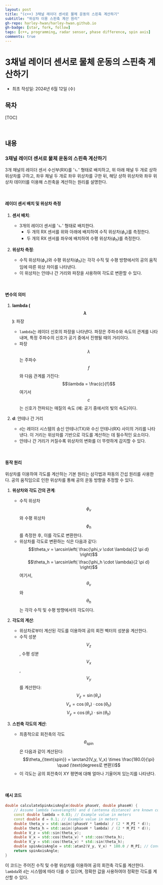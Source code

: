 ```yaml
---
layout: post
title: "(c++) 3채널 레이더 센서로 물체 운동의 스핀축 계산하기"
subtitle: "위상차 이용 스핀축 계산 원리"
gh-repo: harley-hwan/harley-hwan.github.io
gh-badge: [star, fork, follow]
tags: [c++, programming, radar sensor, phase difference, spin axis]
comments: true
---
```


# 3채널 레이더 센서로 물체 운동의 스핀축 계산하기

- 최초 작성일: 2024년 6월 12일 (수)
  
## 목차

[TOC]

<br/>

## 내용

### 3채널 레이더 센서로 물체 운동의 스핀축 계산하기

3개 채널의 레이더 센서 수신부(RX)를 'ㄴ' 형태로 배치하고, 위 아래 채널 두 개로 상하 위상차를 구하고, 좌우 채널 두 개로 좌우 위상차를 구한 뒤, 해당 상하 위상차와 좌우 위상차 데이터를 이용해 스핀축을 계산하는 원리를 설명한다.

<br/>

#### 레이더 센서 배치 및 위상차 측정

1. **센서 배치**:
   - 3개의 레이더 센서를 'ㄴ' 형태로 배치한다.
     - 두 개의 RX 센서를 위와 아래에 배치하여 수직 위상차($\phi_v$)를 측정한다.
     - 두 개의 RX 센서를 좌우에 배치하여 수평 위상차($\phi_h$)를 측정한다.
       
2. **위상차 측정**:
   - 수직 위상차($\phi_v$)와 수평 위상차($\phi_h$)는 각각 수직 및 수평 방향에서의 공의 움직임에 따른 위상 차이를 나타낸다.
   - 이 위상차는 안테나 간 거리와 파장을 사용하여 각도로 변환할 수 있다.
     
<br/>

#### 변수의 의미

1. **lambda ($$\lambda$$)**: 파장
   - `lambda`는 레이더 신호의 파장을 나타낸다. 파장은 주파수와 속도의 관계를 나타내며, 특정 주파수의 신호가 공기 중에서 진행될 때의 거리이다.
   - 파장 $$\lambda$$는 주파수 $$f$$와 다음 관계를 가진다:
     $$\lambda = \frac{c}{f}$$
     여기서 $$c$$는 신호가 전파되는 매질의 속도 (예: 공기 중에서의 빛의 속도)이다.

2. **d**: 안테나 간 거리
   - `d`는 레이더 시스템의 송신 안테나(TX)와 수신 안테나(RX) 사이의 거리를 나타낸다. 이 거리는 위상차를 기반으로 각도를 계산하는 데 필수적인 요소이다.
   - 안테나 간 거리가 커질수록 위상차의 변화를 더 뚜렷하게 감지할 수 있다.
     
<br/>

#### 동작 원리

위상차를 이용하여 각도를 계산하는 기본 원리는 삼각법과 파동의 간섭 원리를 사용한다. 공의 움직임으로 인한 위상차를 통해 공의 운동 방향을 추정할 수 있다.

1. **위상차와 각도 간의 관계**:
   - 수직 위상차 $$\phi_v$$와 수평 위상차 $$\phi_h$$를 측정한 후, 이를 각도로 변환한다.
   - 위상차를 각도로 변환하는 식은 다음과 같다:
     $$\theta_v = \arcsin\left( \frac{\phi_v \cdot \lambda}{2 \pi d} \right)$$
     $$\theta_h = \arcsin\left( \frac{\phi_h \cdot \lambda}{2 \pi d} \right)$$
     여기서, $$\theta_v$$와 $$\theta_h$$는 각각 수직 및 수평 방향에서의 각도이다.
     
2. **각도의 계산**:
   - 위상차로부터 계산된 각도를 이용하여 공의 회전 벡터의 성분을 계산한다.
   - 수직 성분 $$V_z$$, 수평 성분 $$V_x$$, $$V_y$$를 계산한다:
     $$V_z = \sin(\theta_v)$$
     $$V_x = \cos(\theta_v) \cdot \cos(\theta_h)$$
     $$V_y = \cos(\theta_v) \cdot \sin(\theta_h)$$
     
3. **스핀축 각도의 계산**:
   - 최종적으로 회전축의 각도 $$\theta_{\text{spin}}$$은 다음과 같이 계산된다:
     $$\theta_{\text{spin}} = \arctan2(V_y, V_x) \times \frac{180.0}{\pi} \quad (\text{degrees로 변환})$$
   - 이 각도는 공의 회전축이 XY 평면에 대해 얼마나 기울어져 있는지를 나타낸다.
     
<br/>

#### 예시 코드

```cpp
double calculateSpinAxisAngle(double phaseV, double phaseH) {
    // Assume lambda (wavelength) and d (antenna distance) are known constants
    const double lambda = 0.03; // Example value in meters
    const double d = 0.1; // Example value in meters
    double theta_v = std::asin((phaseV * lambda) / (2 * M_PI * d));
    double theta_h = std::asin((phaseH * lambda) / (2 * M_PI * d));
    double V_z = std::sin(theta_v);
    double V_x = std::cos(theta_v) * std::cos(theta_h);
    double V_y = std::cos(theta_v) * std::sin(theta_h);
    double spinAxisAngle = std::atan2(V_y, V_x) * 180.0 / M_PI; // Convert to degrees
    return spinAxisAngle;
}
```

이 코드는 주어진 수직 및 수평 위상차를 이용하여 공의 회전축 각도를 계산한다. `lambda`와 `d`는 시스템에 따라 다를 수 있으며, 정확한 값을 사용하여야 정확한 각도를 계산할 수 있다.
